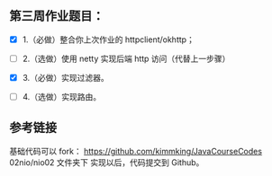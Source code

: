## 第三周作业题目：

- [x] 1.（必做）整合你上次作业的 httpclient/okhttp；

- [ ] 2.（选做）使用 netty 实现后端 http 访问（代替上一步骤）

- [x] 3.（必做）实现过滤器。
- [ ] 4.（选做）实现路由。


## 参考链接
基础代码可以 fork： https://github.com/kimmking/JavaCourseCodes
02nio/nio02 文件夹下
实现以后，代码提交到 Github。
